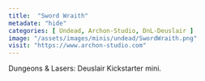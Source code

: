 ```yaml
---
title:  "Sword Wraith"
metadate: "hide"
categories: [ Undead, Archon-Studio, DnL-Deuslair ]
image: "/assets/images/minis/undead/SwordWraith.png"
visit: "https://www.archon-studio.com"
---
```

Dungeons & Lasers: Deuslair Kickstarter mini.